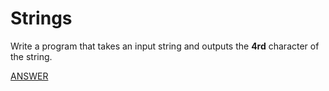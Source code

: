 
# Strings

Write a program that takes an input string and outputs the **4rd** character of the string.

[ANSWER](/Answers/00019-%20Strings.py)

